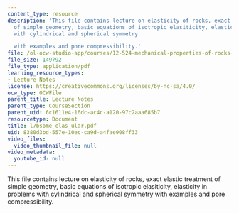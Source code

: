 ```yaml
---
content_type: resource
description: 'This file contains lecture on elasticity of rocks, exact elastic treatment
  of simple geometry, basic equations of isotropic elasiticity, elasticity in problems
  with cylindrical and spherical symmetry

  with examples and pore compressibility.'
file: /ol-ocw-studio-app/courses/12-524-mechanical-properties-of-rocks-fall-2005/8380d3bd557e10ecca9da4fae908ff33_l7bsome_elas_ular.pdf
file_size: 149792
file_type: application/pdf
learning_resource_types:
- Lecture Notes
license: https://creativecommons.org/licenses/by-nc-sa/4.0/
ocw_type: OCWFile
parent_title: Lecture Notes
parent_type: CourseSection
parent_uid: 6c1611e4-16dc-ac4c-a120-97c2aaa685b7
resourcetype: Document
title: l7bsome_elas_ular.pdf
uid: 8380d3bd-557e-10ec-ca9d-a4fae908ff33
video_files:
  video_thumbnail_file: null
video_metadata:
  youtube_id: null
---
```

This file contains lecture on elasticity of rocks, exact elastic treatment of simple geometry, basic equations of isotropic elasiticity, elasticity in problems with cylindrical and spherical symmetry
with examples and pore compressibility.